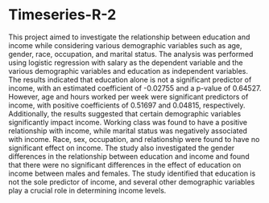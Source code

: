 # Timeseries-R-2
This project aimed to investigate the relationship between education and income while considering various demographic variables such as age, gender, race, occupation, and marital status. The analysis was performed using logistic regression with salary as the dependent variable and the various demographic variables and education as independent variables. The results indicated that education alone is not a significant predictor of income, with an estimated coefficient of -0.02755 and a p-value of 0.64527. However, age and hours worked per week were significant predictors of income, with positive coefficients of 0.51697 and 0.04815, respectively. Additionally, the results suggested that certain demographic variables significantly impact income. Working class was found to have a positive relationship with income, while marital status was negatively associated with income. Race, sex, occupation, and relationship were found to have no significant effect on income. The study also investigated the gender differences in the relationship between education and income and found that there were no significant differences in the effect of education on income between males and females. The study identified that education is not the sole predictor of income, and several other demographic variables play a crucial role in determining income levels. 
